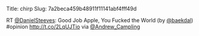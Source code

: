 Title: chirp
Slug: 7a2beca459b48911f11141abf4fff49d

RT <a href="http://twitter.com/DanielSteeves">@DanielSteeves</a>: Good Job Apple, You Fucked the World (by <a href="http://twitter.com/baekdal">@baekdal</a>) #opinion <a href="http://t.co/2LqUJTio">http://t.co/2LqUJTio</a> via <a href="http://twitter.com/Andrew_Campling">@Andrew_Campling</a>
